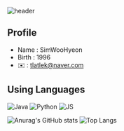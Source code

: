 ![header](https://capsule-render.vercel.app/api?type=rounded&height=150&color=gradient&text=%20welcome%20to%20visit)
## Profile                 
- Name : SimWooHyeon
- Birth : 1996
- ✉️ : tlatlek@naver.com

## Using Languages
![Java](https://github.com/simwh123/simwh123/assets/160683556/5a1472f0-403c-4813-9200-f585b70e3e13)
![Python](https://github.com/simwh123/simwh123/assets/160683556/801d1dcb-7f24-4bd6-a658-e740c1dd33fa)
![JS](https://github.com/simwh123/simwh123/assets/160683556/e09ed6bc-af50-4468-83b3-e83cf434f3ca)


![Anurag's GitHub stats](https://github-readme-stats.vercel.app/api?username=simwh123&show_icons=true&theme=radical)
![Top Langs](https://github-readme-stats.vercel.app/api/top-langs/?username=simwh123&layout=compact)

